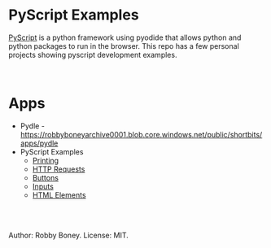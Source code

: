 # PyScript Examples
[PyScript](https://anaconda.cloud/pyscript-python-in-the-browser) is a python framework using pyodide that allows python and python packages to run in the browser. This repo has a few personal projects showing pyscript development examples. 

<br>

# Apps

- Pydle - https://robbyboneyarchive0001.blob.core.windows.net/public/shortbits/apps/pydle
- PyScript Examples
    - [Printing](./CheatSheet/printing.html)
    - [HTTP Requests](./CheatSheet/http_requests.html)
    - [Buttons](./CheatSheet/buttons.html)
    - [Inputs](./CheatSheet/inputs.html)
    - [HTML Elements](./CheatSheet/html_elements.html)

<br>
<br>

Author: Robby Boney. License: MIT.
